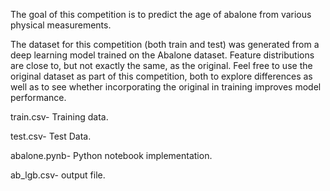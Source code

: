 The goal of this competition is to predict the age of abalone from various physical measurements.

The dataset for this competition (both train and test) was generated from a deep learning model trained on the Abalone dataset. Feature distributions are close to, but not exactly the same, as the original. Feel free to use the original dataset as part of this competition, both to explore differences as well as to see whether incorporating the original in training improves model performance.

train.csv- Training data.

test.csv- Test Data.

abalone.pynb- Python notebook implementation.

ab_lgb.csv- output file.

